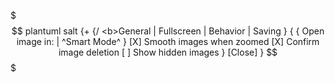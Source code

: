 
$$$ plantuml
salt
{+
{/ <b>General | Fullscreen | Behavior | Saving }
{
	{ Open image in: | ^Smart Mode^ }
	[X] Smooth images when zoomed
	[X] Confirm image deletion
	[ ] Show hidden images
}
[Close]
}
$$$
